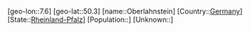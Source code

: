 ﻿---
location: [50.3,7.6]
type: City
tags:
- geo/City


SpocWebEntityId: 33036
isDeleted: false
confidential: public

---
[geo-lon::7.6]
[geo-lat::50.3]
[name::Oberlahnstein]
[Country::[Germany](geo/Continent/Europe/Germany.md)]
[State::[Rheinland-Pfalz](geo/Continent/Europe/Germany/Rheinland-Pfalz.md)]
[Population::]
[Unknown::]

